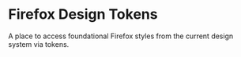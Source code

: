 # Firefox Design Tokens

A place to access foundational Firefox styles from the current design system via tokens.